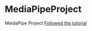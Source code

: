 # MediaPipeProject

MeidaPipe Project 
[Followed the tutorial](https://www.youtube.com/watch?v=Z2EGhplFOHs&ab_channel=BleedAIAcademy)
